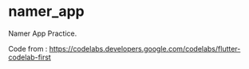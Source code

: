 # namer_app

Namer App Practice.

Code from : https://codelabs.developers.google.com/codelabs/flutter-codelab-first